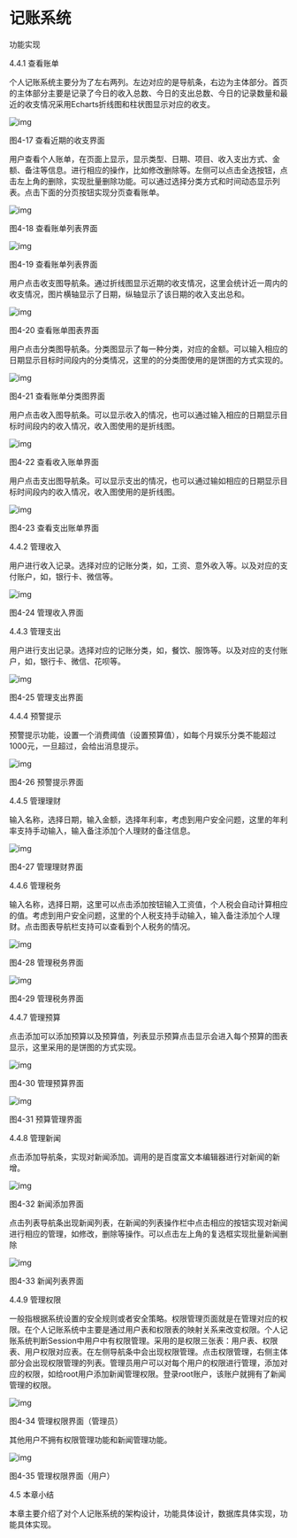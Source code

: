 # 记账系统

功能实现

4.4.1 查看账单

个人记账系统主要分为了左右两列。左边对应的是导航条，右边为主体部分。首页的主体部分主要是记录了今日的收入总数、今日的支出总数、今日的记录数量和最近的收支情况采用Echarts折线图和柱状图显示对应的收支。

![img](file:////Users/karen/Library/Group%20Containers/UBF8T346G9.Office/TemporaryItems/msohtmlclip/clip_image002.jpg)

图4-17 查看近期的收支界面

用户查看个人账单，在页面上显示，显示类型、日期、项目、收入支出方式、金额、备注等信息。进行相应的操作，比如修改删除等。左侧可以点击全选按钮，点击左上角的删除，实现批量删除功能。可以通过选择分类方式和时间动态显示列表。点击下面的分页按钮实现分页查看账单。

![img](file:////Users/karen/Library/Group%20Containers/UBF8T346G9.Office/TemporaryItems/msohtmlclip/clip_image004.jpg)

图4-18  查看账单列表界面



![img](file:////Users/karen/Library/Group%20Containers/UBF8T346G9.Office/TemporaryItems/msohtmlclip/clip_image006.jpg)

图4-19  查看账单列表界面



用户点击收支图导航条。通过折线图显示近期的收支情况，这里会统计近一周内的收支情况，图片横轴显示了日期，纵轴显示了该日期的收入支出总和。



![img](file:////Users/karen/Library/Group%20Containers/UBF8T346G9.Office/TemporaryItems/msohtmlclip/clip_image008.jpg)

图4-20  查看账单图表界面

用户点击分类图导航条。分类图显示了每一种分类，对应的金额。可以输入相应的日期显示目标时间段内的分类情况，这里的的分类图使用的是饼图的方式实现的。



 

![img](file:////Users/karen/Library/Group%20Containers/UBF8T346G9.Office/TemporaryItems/msohtmlclip/clip_image010.jpg)

图4-21  查看账单分类图界面

用户点击收入图导航条。可以显示收入的情况，也可以通过输入相应的日期显示目标时间段内的收入情况，收入图使用的是折线图。

![img](file:////Users/karen/Library/Group%20Containers/UBF8T346G9.Office/TemporaryItems/msohtmlclip/clip_image012.jpg)

图4-22  查看收入账单界面

用户点击支出图导航条。可以显示支出的情况，也可以通过输如相应的日期显示目标时间段内的收入情况，收入图使用的是折线图。

![img](file:////Users/karen/Library/Group%20Containers/UBF8T346G9.Office/TemporaryItems/msohtmlclip/clip_image014.jpg)

图4-23  查看支出账单界面

4.4.2 管理收入

用户进行收入记录。选择对应的记账分类，如，工资、意外收入等。以及对应的支付账户，如，银行卡、微信等。

![img](file:////Users/karen/Library/Group%20Containers/UBF8T346G9.Office/TemporaryItems/msohtmlclip/clip_image016.jpg)

图4-24  管理收入界面

 

4.4.3 管理支出



用户进行支出记录。选择对应的记账分类，如，餐饮、服饰等。以及对应的支付账户，如，银行卡、微信、花呗等。



![img](file:////Users/karen/Library/Group%20Containers/UBF8T346G9.Office/TemporaryItems/msohtmlclip/clip_image018.jpg)

图4-25 管理支出界面

4.4.4 预警提示

预警提示功能，设置一个消费阈值（设置预算值），如每个月娱乐分类不能超过1000元，一旦超过，会给出消息提示。



![img](file:////Users/karen/Library/Group%20Containers/UBF8T346G9.Office/TemporaryItems/msohtmlclip/clip_image020.jpg)

图4-26  预警提示界面



4.4.5 管理理财



输入名称，选择日期，输入金额，选择年利率，考虑到用户安全问题，这里的年利率支持手动输入，输入备注添加个人理财的备注信息。

![img](file:////Users/karen/Library/Group%20Containers/UBF8T346G9.Office/TemporaryItems/msohtmlclip/clip_image022.jpg)

图4-27  管理理财界面

4.4.6 管理税务

输入名称，选择日期，这里可以点击添加按钮输入工资值，个人税会自动计算相应的值。考虑到用户安全问题，这里的个人税支持手动输入，输入备注添加个人理财。点击图表导航栏支持可以查看到个人税务的情况。

![img](file:////Users/karen/Library/Group%20Containers/UBF8T346G9.Office/TemporaryItems/msohtmlclip/clip_image024.jpg)

图4-28  管理税务界面

![img](file:////Users/karen/Library/Group%20Containers/UBF8T346G9.Office/TemporaryItems/msohtmlclip/clip_image026.jpg)

图4-29  管理税务界面



4.4.7 管理预算

点击添加可以添加预算以及预算值，列表显示预算点击显示会进入每个预算的图表显示，这里采用的是饼图的方式实现。

![img](file:////Users/karen/Library/Group%20Containers/UBF8T346G9.Office/TemporaryItems/msohtmlclip/clip_image028.jpg)

图4-30 管理预算界面

![img](file:////Users/karen/Library/Group%20Containers/UBF8T346G9.Office/TemporaryItems/msohtmlclip/clip_image030.jpg)

图4-31 预算管理界面

4.4.8 管理新闻

点击添加导航条，实现对新闻添加。调用的是百度富文本编辑器进行对新闻的新增。



![img](file:////Users/karen/Library/Group%20Containers/UBF8T346G9.Office/TemporaryItems/msohtmlclip/clip_image032.jpg)

图4-32 新闻添加界面

点击列表导航条出现新闻列表，在新闻的列表操作栏中点击相应的按钮实现对新闻进行相应的管理，如修改，删除等操作。可以点击左上角的复选框实现批量新闻删除

![img](file:////Users/karen/Library/Group%20Containers/UBF8T346G9.Office/TemporaryItems/msohtmlclip/clip_image034.jpg)

图4-33 新闻列表界面

4.4.9 管理权限



一般指根据系统设置的安全规则或者安全策略。权限管理页面就是在管理对应的权限。在个人记账系统中主要是通过用户表和权限表的映射关系来改变权限。个人记账系统判断Session中用户中有权限管理。采用的是权限三张表：用户表、权限表、用户权限对应表。在左侧导航条中会出现权限管理。点击权限管理，右侧主体部分会出现权限管理的列表。管理员用户可以对每个用户的权限进行管理，添加对应的权限，如给root用户添加新闻管理权限。登录root账户，该账户就拥有了新闻管理的权限。

![img](file:////Users/karen/Library/Group%20Containers/UBF8T346G9.Office/TemporaryItems/msohtmlclip/clip_image036.jpg)

图4-34 管理权限界面（管理员）

其他用户不拥有权限管理功能和新闻管理功能。

![img](file:////Users/karen/Library/Group%20Containers/UBF8T346G9.Office/TemporaryItems/msohtmlclip/clip_image038.jpg)

图4-35 管理权限界面（用户）

4.5 本章小结

本章主要介绍了对个人记账系统的架构设计，功能具体设计，数据库具体实现，功能具体实现。